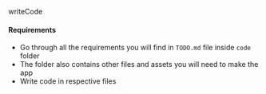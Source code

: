 writeCode
<!-- .... -->
#### Requirements

- Go through all the requirements you will find in `TODO.md` file inside `code` folder
- The folder also contains other files and assets you will need to make the app
- Write code in respective files
